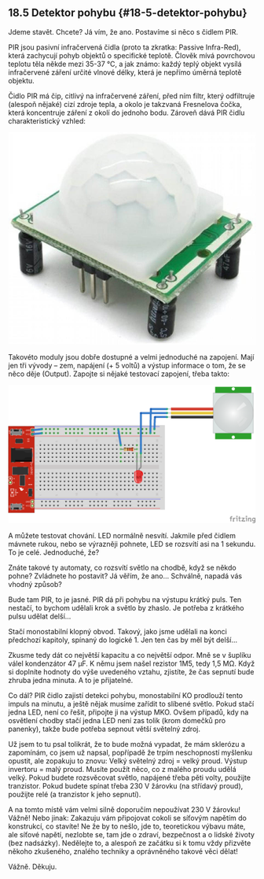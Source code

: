 ## 18.5 Detektor pohybu {#18-5-detektor-pohybu}

Jdeme stavět. Chcete? Já vím, že ano. Postavíme si něco s čidlem PIR.

PIR jsou pasivní infračervená čidla (proto ta zkratka: Passive Infra-Red), která zachycují pohyb objektů o specifické teplotě. Člověk mívá povrchovou teplotu těla někde mezi 35-37 °C, a jak známo: každý teplý objekt vysílá infračervené záření určité vlnové délky, která je nepřímo úměrná teplotě objektu.

Čidlo PIR má čip, citlivý na infračervené záření, před ním filtr, který odfiltruje (alespoň nějaké) cizí zdroje tepla, a okolo je takzvaná Fresnelova čočka, která koncentruje záření z okolí do jednoho bodu. Zároveň dává PIR čidlu charakteristický vzhled:

![217-1.jpeg](../images/00094.jpeg)

Takovéto moduly jsou dobře dostupné a velmi jednoduché na zapojení. Mají jen tři vývody – zem, napájení (+ 5 voltů) a výstup informace o tom, že se něco děje (Output). Zapojte si nějaké testovací zapojení, třeba takto:

![217-2.png](../images/000399.png)

A můžete testovat chování. LED normálně nesvítí. Jakmile před čidlem mávnete rukou, nebo se výrazněji pohnete, LED se rozsvítí asi na 1 sekundu. To je celé. Jednoduché, že?

Znáte takové ty automaty, co rozsvítí světlo na chodbě, když se někdo pohne? Zvládnete ho postavit? Já věřím, že ano… Schválně, napadá vás vhodný způsob?

Bude tam PIR, to je jasné. PIR dá při pohybu na výstupu krátký puls. Ten nestačí, to bychom udělali krok a světlo by zhaslo. Je potřeba z krátkého pulsu udělat delší…

Stačí monostabilní klopný obvod. Takový, jako jsme udělali na konci předchozí kapitoly, spínaný do logické 1\. Jen ten čas by měl být delší…

Zkusme tedy dát co největší kapacitu a co největší odpor. Mně se v šuplíku válel kondenzátor 47 μF. K němu jsem našel rezistor 1M5, tedy 1,5 MΩ. Když si doplníte hodnoty do výše uvedeného vztahu, zjistíte, že čas sepnutí bude zhruba jedna minuta. A to je přijatelné.

Co dál? PIR čidlo zajistí detekci pohybu, monostabilní KO prodlouží tento impuls na minutu, a ještě nějak musíme zařídit to slíbené světlo. Pokud stačí jedna LED, není co řešit, připojte ji na výstup MKO. Ovšem případů, kdy na osvětlení chodby stačí jedna LED není zas tolik (krom domečků pro panenky), takže bude potřeba sepnout větší světelný zdroj.

Už jsem to tu psal tolikrát, že to bude možná vypadat, že mám sklerózu a zapomínám, co jsem už napsal, popřípadě že trpím neschopností myšlenku opustit, ale zopakuju to znovu: Velký světelný zdroj = velký proud. Výstup invertoru = malý proud. Musíte použít něco, co z malého proudu udělá velký. Pokud budete rozsvěcovat světlo, napájené třeba pěti volty, použijte tranzistor. Pokud budete spínat třeba 230 V žárovku (na střídavý proud), použijte relé (a tranzistor k jeho sepnutí).

A na tomto místě vám velmi silně doporučím nepoužívat 230 V žárovku! Vážně! Nebo jinak: Zakazuju vám připojovat cokoli se síťovým napětím do konstrukcí, co stavíte! Ne že by to nešlo, jde to, teoretickou výbavu máte, ale síťové napětí, nezlobte se, tam jde o zdraví, bezpečnost a o lidské životy (bez nadsázky). Nedělejte to, a alespoň ze začátku si k tomu vždy přizvěte někoho zkušeného, znalého techniky a oprávněného takové věci dělat!

Vážně. Děkuju.
